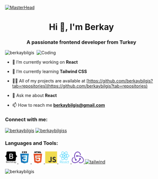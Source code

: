[![MasterHead](https://mir-s3-cdn-cf.behance.net/8762527586de08b5a403a09933352cc5/019bc72c-1221-49b1-9abe-30e4e4e01388_rwc_0x0x11977x2022x13861.jpg?h=19861ac6f7c7eb7ac7de301f1c9d9854)](https://rishavchanda.io)
<h1 align="center">Hi 👋, I'm Berkay</h1>
<h3 align="center">A passionate frontend developer from Turkey</h3>
<img align="right" alt="Coding" width="400" src="https://media.giphy.com/media/qgQUggAC3Pfv687qPC/giphy.gif">

<p align="left"> <img src="https://komarev.com/ghpvc/?username=berkaybilgis&label=Profile%20views&color=0e75b6&style=flat" alt="berkaybilgis" /> </p>

- 🔭 I’m currently working on **React**

- 🌱 I’m currently learning **Tailwind CSS**

- 👨‍💻 All of my projects are available at [https://github.com/berkaybilgis?tab=repositories](https://github.com/berkaybilgis?tab=repositories)

- 💬 Ask me about **React**

- 📫 How to reach me **berkaybilgis@gmail.com**

<h3 align="left">Connect with me:</h3>
<p align="left">
<a href="https://linkedin.com/in/berkaybilgis" target="blank"><img align="center" src="https://raw.githubusercontent.com/rahuldkjain/github-profile-readme-generator/master/src/images/icons/Social/linked-in-alt.svg" alt="berkaybilgis" height="30" width="40" /></a>
<a href="https://instagram.com/berkaybilgiss" target="blank"><img align="center" src="https://raw.githubusercontent.com/rahuldkjain/github-profile-readme-generator/master/src/images/icons/Social/instagram.svg" alt="berkaybilgiss" height="30" width="40" /></a>
</p>

<h3 align="left">Languages and Tools:</h3>
<p align="left"> <a href="https://getbootstrap.com" target="_blank" rel="noreferrer"> <img src="https://raw.githubusercontent.com/devicons/devicon/master/icons/bootstrap/bootstrap-plain-wordmark.svg" alt="bootstrap" width="40" height="40"/> </a> <a href="https://www.w3schools.com/css/" target="_blank" rel="noreferrer"> <img src="https://raw.githubusercontent.com/devicons/devicon/master/icons/css3/css3-original-wordmark.svg" alt="css3" width="40" height="40"/> </a> <a href="https://www.w3.org/html/" target="_blank" rel="noreferrer"> <img src="https://raw.githubusercontent.com/devicons/devicon/master/icons/html5/html5-original-wordmark.svg" alt="html5" width="40" height="40"/> </a> <a href="https://developer.mozilla.org/en-US/docs/Web/JavaScript" target="_blank" rel="noreferrer"> <img src="https://raw.githubusercontent.com/devicons/devicon/master/icons/javascript/javascript-original.svg" alt="javascript" width="40" height="40"/> </a> <a href="https://reactjs.org/" target="_blank" rel="noreferrer"> <img src="https://raw.githubusercontent.com/devicons/devicon/master/icons/react/react-original-wordmark.svg" alt="react" width="40" height="40"/> </a> <a href="https://redux.js.org" target="_blank" rel="noreferrer"> <img src="https://raw.githubusercontent.com/devicons/devicon/master/icons/redux/redux-original.svg" alt="redux" width="40" height="40"/> </a> <a href="https://tailwindcss.com/" target="_blank" rel="noreferrer"> <img src="https://www.vectorlogo.zone/logos/tailwindcss/tailwindcss-icon.svg" alt="tailwind" width="40" height="40"/> </a> </p>

<p><img align="center" src="https://github-readme-stats.vercel.app/api/top-langs?username=berkaybilgis&show_icons=true&locale=en&layout=compact" alt="berkaybilgis" /></p>
